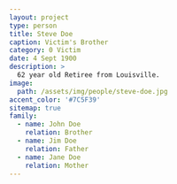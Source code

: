 ```yaml
---
layout: project
type: person
title: Steve Doe
caption: Victim's Brother
category: 0 Victim
date: 4 Sept 1900
description: >
  62 year old Retiree from Louisville.
image: 
  path: /assets/img/people/steve-doe.jpg
accent_color: '#7C5F39'
sitemap: true
family:
  - name: John Doe
    relation: Brother
  - name: Jim Doe
    relation: Father
  - name: Jane Doe
    relation: Mother
---
```

